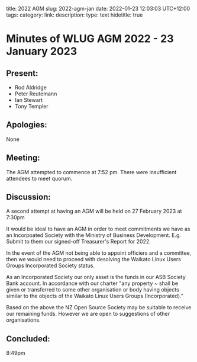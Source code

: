 title: 2022 AGM
slug: 2022-agm-jan
date: 2022-01-23 12:03:03 UTC+12:00
tags: 
category: 
link: 
description: 
type: text
hidetitle: true

# Minutes of WLUG AGM 2022 - 23 January 2023

## Present:

-   Rod Aldridge
-   Peter Reutemann
-   Ian Stewart
-   Tony Templer

## Apologies:

None

## Meeting:

The AGM attempted to commence at 7:52 pm.
There were insufficient attendees to meet quorum.


## Discussion:

A second attempt at having an AGM will be held on 27 February 2023 at 7:30pm

It would be ideal to have an AGM in order to meet commitments we have as an Incorpoated Society with the Ministry of Business Development. E.g. Submit to them our signed-off Treasurer's Report for 2022.

In the event of the AGM not being able to appoint officiers and a committee, then we would need to proceed with desolving the Waikato Linux Users Groups Incorporated Society status.

As an Incorporated Society our only asset is the funds in our ASB Society Bank account. In accordance with our charter "any property ~ shall be given or transferred to some other organisation or body having objects similar to the objects of the Waikato Linux Users Groups (Incorporated)."

Based on the above the NZ Open Source Society may be suitable to receive our remaining funds. However we are open to suggestions of other organisations.

## Concluded:
8:49pm


